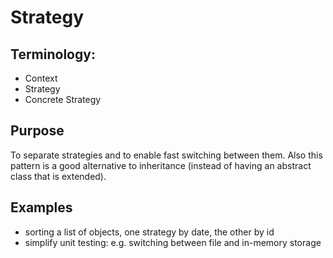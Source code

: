 # Strategy

## Terminology:

* Context
* Strategy
* Concrete Strategy

## Purpose

To separate strategies and to enable fast switching between them. Also this pattern is a good alternative to inheritance (instead of having an abstract class that is extended).

## Examples

* sorting a list of objects, one strategy by date, the other by id
* simplify unit testing: e.g. switching between file and in-memory storage
